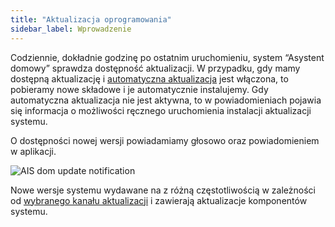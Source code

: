 ```yaml
---
title: "Aktualizacja oprogramowania"
sidebar_label: Wprowadzenie
---
```


Codziennie, dokładnie godzinę po ostatnim uruchomieniu, system “Asystent domowy” sprawdza dostępność aktualizacji.
W przypadku, gdy mamy dostępną aktualizację i [automatyczna aktualizacja](/docs/ais_bramka_update_auto) jest włączona, to pobieramy nowe składowe i je automatycznie instalujemy. Gdy automatyczna aktualizacja nie jest aktywna, to w powiadomieniach pojawia się informacja o możliwości ręcznego uruchomienia instalacji aktualizacji systemu.

O dostępności nowej wersji powiadamiamy głosowo oraz powiadomieniem w aplikacji.

![AIS dom update notification](/img/en/frontend/update_notification.png)

Nowe wersje systemu wydawane na z różną częstotliwością w zależności od [wybranego kanału aktualizacji](/docs/ais_dom_cloud_update_chanel) i zawierają aktualizacje komponentów systemu. 
